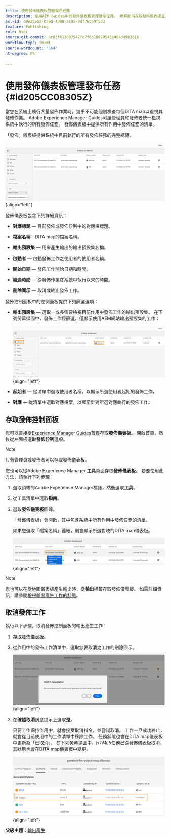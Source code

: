 ```yaml
---
title: 使用發佈儀表板管理發布任務
description: 使用AEM Guides中的發佈儀表板管理發布任務。 瞭解如何存取發佈儀表板並取消發佈任務。
exl-id: d9e25e52-ba9d-4088-ac95-8df76b69f5d3
feature: Publishing
role: User
source-git-commit: ac83f613d87547fc7f6a18070545e40ad4963616
workflow-type: tm+mt
source-wordcount: '564'
ht-degree: 0%

---
```


# 使用發佈儀表板管理發布任務 {#id205CC08305Z}

當您在系統上執行大量發佈作業時，幾乎不可能個別檢查每個DITA map以監視其發佈作業。 Adobe Experience Manager Guides可讓管理員和發佈者統一檢視系統中執行的所有發佈任務。 發佈儀表板中提供所有作用中發佈任務的清單。

「發佈」儀表板提供系統中目前執行的所有發佈任務的完整總覽。

![](images/publish-dashboard.png){align="left"}

發佈儀表板包含下列詳細資訊：

- **對應標題** — 目前發佈或發佈佇列中的對應檔標題。

- **檔案名稱** - DITA map的檔案名稱。

- **輸出預設集** — 用來產生輸出的輸出預設集名稱。

- **啟動者** — 啟動發佈工作之使用者的使用者名稱。

- **開始日期** — 發佈工作開始日期和時間。

- **經過時間** — 從發佈作業在系統中執行以來的時間。

- **刪除圖示** — 取消或終止發佈工作。

發佈控制面板中的左側面板提供下列篩選選項：

- **輸出預設集** — 選取一或多個要檢視目前作用中發佈工作的輸出預設集。 在下列熒幕擷圖中，發佈工作經篩選，僅顯示使用AEM網站輸出預設集的工作：

  ![](images/publish-dashboard-preset-filter.png){align="left"}

- **起始者** — 從清單中選取使用者名稱，以顯示所選使用者起始的發佈工作。

- **對應** — 從清單中選取對應檔案，以顯示針對所選對應執行的發佈工作。

## 存取發佈控制面板

您可以直接從[Experience Manager Guides首頁](./intro-home-page.md)存取&#x200B;**發佈儀表板**。 開啟首頁，然後從左面板選取&#x200B;**發佈佇列**&#x200B;選項。

>[!NOTE]
>
> 只有管理員或發佈者可以存取發佈儀表板。

您也可以從Adobe Experience Manager **工具**&#x200B;頁面存取&#x200B;**發佈儀表板**。 若要使用此方法，請執行下列步驟：

1. 選取頂端的Adobe Experience Manager標誌，然後選取&#x200B;**工具**。

1. 從工具清單中選取&#x200B;**指南**。

1. 選取&#x200B;**發佈儀表板**&#x200B;圖磚。

   「發佈儀表板」會開啟，其中包含系統中所有作用中發佈任務的清單。

   如果您選取「檔案名稱」連結，則會顯示所選對映的DITA map儀表板。

   ![](images/publish-dashboard-click-filename-link.png){align="left"}


>[!NOTE]
>
> 您也可以在從地圖儀表板產生輸出時，從&#x200B;**輸出**&#x200B;標籤存取發佈儀表板。 如需詳細資訊，請參閱[檢視輸出產生工作的狀態](generate-output-for-a-dita-map.md#viewing_output_history)。

## 取消發佈工作

執行以下步驟，取消發佈控制面板的輸出產生工作：

1. [存取發佈儀表板](#access-the-publish-dashboard)。

1. 從作用中的發佈工作清單中，選取您要取消之工作的刪除圖示。

   ![](images/publish-dashboard-cancel-task.png){align="left"}

1. 在&#x200B;**確認取消**&#x200B;訊息提示上選取&#x200B;**是**。

   只要工作保持作用中，就會接受取消指令，並嘗試取消。 工作一旦成功終止，就會從目前使用中的工作清單中移除工作。 任務狀態也會在DITA map儀表板中更新為「已取消」。 在下列熒幕擷圖中，*HTML5*&#x200B;任務已從發佈儀表板取消，其狀態也會在DITA map儀表板中變更。

   ![](images/cancelled-output-task.png){align="left"}


**父級主題：**&#x200B;[&#x200B;輸出產生](generate-output.md)
